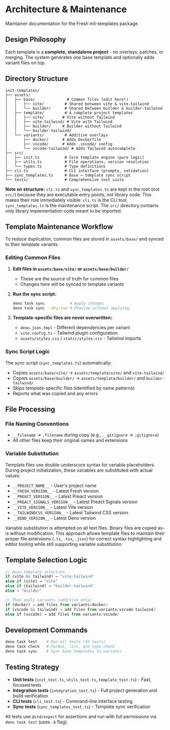 # Architecture & Maintenance

Maintainer documentation for the Fresh init-templates package.

## Design Philosophy

Each template is a **complete, standalone project** - no overlays, patches, or
merging. The system generates one base template and optionally adds variant
files on top.

## Directory Structure

```
init-templates/
├── assets/
│   ├── base/              # Common files (edit here!)
│   │   ├── vite/         # Shared between vite & vite-tailwind
│   │   └── builder/      # Shared between builder & builder-tailwind
│   ├── template/         # 4 complete project templates
│   │   ├── vite/        # Vite without Tailwind
│   │   ├── vite-tailwind/ # Vite with Tailwind
│   │   ├── builder/     # Builder without Tailwind
│   │   └── builder-tailwind/
│   └── variants/         # Additive overlays
│       ├── docker/      # Adds Dockerfile
│       ├── vscode/      # Adds .vscode/ config
│       └── vscode-tailwind/ # Adds Tailwind autocomplete
├── src/
│   ├── init.ts           # Core template engine (pure logic)
│   ├── utils.ts          # File operations, version resolution
│   └── types.ts          # Type definitions
├── cli.ts                # CLI interface (prompts, validation)
├── sync_templates.ts     # Base → template sync script
└── tests/                # Comprehensive test suite
```

**Note on structure:** `cli.ts` and `sync_templates.ts` are kept in the root
(not `src/`) because they are executable entry points, not library code. This
makes their role immediately visible: `cli.ts` is the CLI tool,
`sync_templates.ts` is the maintenance script. The `src/` directory contains
only library implementation code meant to be imported.

## Template Maintenance Workflow

To reduce duplication, common files are stored in `assets/base/` and synced to
their template variants:

### Editing Common Files

1. **Edit files in `assets/base/vite/` or `assets/base/builder/`**
   - These are the source of truth for common files
   - Changes here will be synced to template variants

2. **Run the sync script:**
   ```bash
   deno task sync           # Apply changes
   deno task sync --dry-run # Preview without applying
   ```

3. **Template-specific files are never overwritten:**
   - `deno.json.tmpl` - Different dependencies per variant
   - `vite.config.ts` - Tailwind plugin configuration
   - `assets/styles.css` / `static/styles.css` - Tailwind imports

### Sync Script Logic

The sync script (`sync_templates.ts`) automatically:

- Copies `assets/base/vite/` → `assets/template/vite/` and `vite-tailwind/`
- Copies `assets/base/builder/` → `assets/template/builder/` and
  `builder-tailwind/`
- Skips template-specific files (identified by name patterns)
- Reports what was copied and any errors

## File Processing

### File Naming Conventions

- `__filename` → `.filename` during copy (e.g., `__gitignore` → `.gitignore`)
- All other files keep their original names and extensions

### Variable Substitution

Template files use double-underscore syntax for variable placeholders. During
project initialization, these variables are substituted with actual values:

- `__PROJECT_NAME__` - User's project name
- `__FRESH_VERSION__` - Latest Fresh version
- `__PREACT_VERSION__` - Latest Preact version
- `__PREACT_SIGNALS_VERSION__` - Latest Preact Signals version
- `__VITE_VERSION__` - Latest Vite version
- `__TAILWINDCSS_VERSION__` - Latest Tailwind CSS version
- `__DENO_VERSION__` - Latest Deno version

Variable substitution is attempted on all text files. Binary files are copied
as-is without modification. This approach allows template files to maintain
their proper file extensions (`.ts`, `.tsx`, `.json`) for correct syntax
highlighting and editor tooling while still supporting variable substitution.

## Template Selection Logic

```typescript
// Base template selection
if (vite && tailwind) → "vite-tailwind"
else if (vite) → "vite"
else if (tailwind) → "builder-tailwind"
else → "builder"

// Then apply variants (additive only)
if (docker) → add files from variants/docker/
if (vscode && tailwind) → add files from variants/vscode-tailwind/
else if (vscode) → add files from variants/vscode/
```

## Development Commands

```bash
deno task test    # Run all tests (45 tests)
deno task check   # Format, lint, and type check
deno task sync    # Sync base templates to variants
```

## Testing Strategy

- **Unit tests** (`init_test.ts`, `utils_test.ts`, `template_test.ts`) - Fast,
  focused tests
- **Integration tests** (`integration_test.ts`) - Full project generation and
  build verification
- **CLI tests** (`cli_test.ts`) - Command-line interface testing
- **Sync tests** (`sync_templates_test.ts`) - Template sync verification

All tests use `@std/expect` for assertions and run with full permissions via
`deno task test` (uses `-A` flag).
